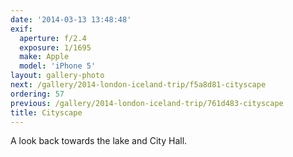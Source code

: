 ```yaml
---
date: '2014-03-13 13:48:48'
exif:
  aperture: f/2.4
  exposure: 1/1695
  make: Apple
  model: 'iPhone 5'
layout: gallery-photo
next: /gallery/2014-london-iceland-trip/f5a8d81-cityscape
ordering: 57
previous: /gallery/2014-london-iceland-trip/761d483-cityscape
title: Cityscape
---
```


A look back towards the lake and City Hall.
